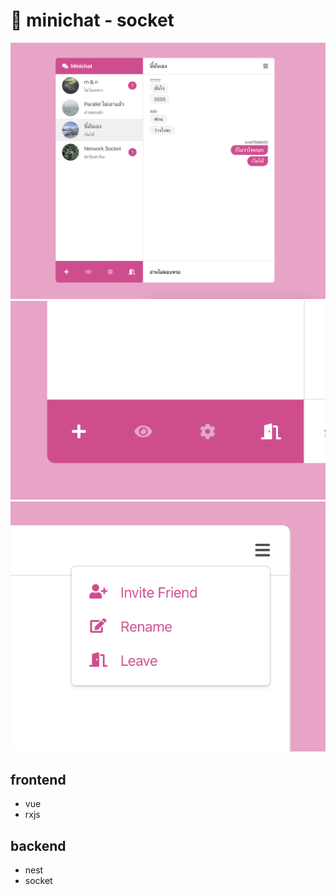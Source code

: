 # 💬 minichat - socket

![](screenshot/1.png)
![](screenshot/2.png)
![](screenshot/3.png)

## frontend

- vue
- rxjs

## backend

- nest
- socket
